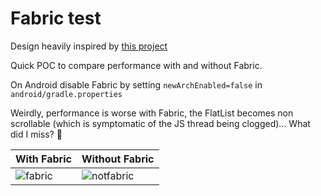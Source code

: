 # Fabric test

Design heavily inspired by [this project](https://github.com/MatheusPires99/pokedex)

Quick POC to compare performance with and without Fabric.

On Android disable Fabric by setting `newArchEnabled=false` in `android/gradle.properties`

Weirdly, performance is worse with Fabric, the FlatList becomes non scrollable (which is symptomatic of the JS thread being clogged)... What did I miss? 🤔

| With Fabric                                                                                                     | Without Fabric                                                                                                     |
| --------------------------------------------------------------------------------------------------------------- | ------------------------------------------------------------------------------------------------------------------ |
| ![fabric](https://user-images.githubusercontent.com/4534323/155100122-1c9ca8ce-adce-4c3c-afba-e19b7b2d2aa7.gif) | ![notfabric](https://user-images.githubusercontent.com/4534323/155100135-3722654a-e993-49d2-b2c3-0ee39a546542.gif) |
